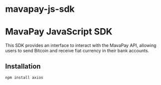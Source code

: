 # mavapay-js-sdk
# MavaPay JavaScript SDK

This SDK provides an interface to interact with the MavaPay API, allowing users to send Bitcoin and receive fiat currency in their bank accounts.

## Installation

```bash
npm install axios
